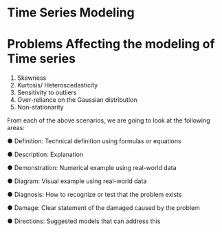 # Time Series Modeling

# Problems Affecting the modeling of Time series

  1. Skewness
  2. Kurtosis/ Heteroscedasticity
  3. Sensitivity to outliers
  4. Over-reliance on the Gaussian distribution
  5. Non-stationarity

From each of the above scenarios, we are going to look at the following areas:

● Definition: Technical definition using formulas or equations

● Description: Explanation

● Demonstration: Numerical example using real-world data 

● Diagram: Visual example using real-world data

● Diagnosis: How to recognize or test that the problem exists

● Damage: Clear statement of the damaged caused by the problem

● Directions: Suggested models that can address this
